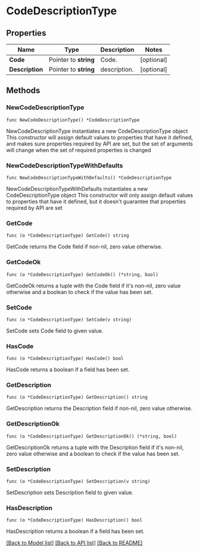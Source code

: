 # CodeDescriptionType

## Properties

Name | Type | Description | Notes
------------ | ------------- | ------------- | -------------
**Code** | Pointer to **string** | Code. | [optional] 
**Description** | Pointer to **string** | description. | [optional] 

## Methods

### NewCodeDescriptionType

`func NewCodeDescriptionType() *CodeDescriptionType`

NewCodeDescriptionType instantiates a new CodeDescriptionType object
This constructor will assign default values to properties that have it defined,
and makes sure properties required by API are set, but the set of arguments
will change when the set of required properties is changed

### NewCodeDescriptionTypeWithDefaults

`func NewCodeDescriptionTypeWithDefaults() *CodeDescriptionType`

NewCodeDescriptionTypeWithDefaults instantiates a new CodeDescriptionType object
This constructor will only assign default values to properties that have it defined,
but it doesn't guarantee that properties required by API are set

### GetCode

`func (o *CodeDescriptionType) GetCode() string`

GetCode returns the Code field if non-nil, zero value otherwise.

### GetCodeOk

`func (o *CodeDescriptionType) GetCodeOk() (*string, bool)`

GetCodeOk returns a tuple with the Code field if it's non-nil, zero value otherwise
and a boolean to check if the value has been set.

### SetCode

`func (o *CodeDescriptionType) SetCode(v string)`

SetCode sets Code field to given value.

### HasCode

`func (o *CodeDescriptionType) HasCode() bool`

HasCode returns a boolean if a field has been set.

### GetDescription

`func (o *CodeDescriptionType) GetDescription() string`

GetDescription returns the Description field if non-nil, zero value otherwise.

### GetDescriptionOk

`func (o *CodeDescriptionType) GetDescriptionOk() (*string, bool)`

GetDescriptionOk returns a tuple with the Description field if it's non-nil, zero value otherwise
and a boolean to check if the value has been set.

### SetDescription

`func (o *CodeDescriptionType) SetDescription(v string)`

SetDescription sets Description field to given value.

### HasDescription

`func (o *CodeDescriptionType) HasDescription() bool`

HasDescription returns a boolean if a field has been set.


[[Back to Model list]](../README.md#documentation-for-models) [[Back to API list]](../README.md#documentation-for-api-endpoints) [[Back to README]](../README.md)



